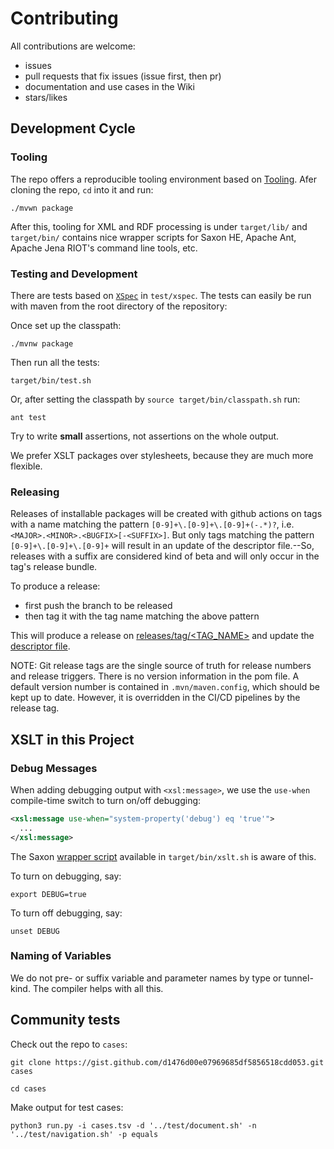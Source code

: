 # Contributing

All contributions are welcome:

- issues
- pull requests that fix issues (issue first, then pr)
- documentation and use cases in the Wiki
- stars/likes

## Development Cycle

### Tooling

The repo offers a reproducible tooling environment based on
[Tooling](https://github.com/SCDH/tooling). Afer cloning the repo,
`cd` into it and run:

```shell
./mvwn package
```

After this, tooling for XML and RDF processing is under `target/lib/`
and `target/bin/` contains nice wrapper scripts for Saxon HE, Apache
Ant, Apache Jena RIOT's command line tools, etc.


### Testing and Development

There are tests based on [`XSpec`](https://github.com/xspec/xspec) in
`test/xspec`. The tests can easily be run with maven from the root
directory of the repository:

Once set up the classpath:

```shell
./mvnw package
```

Then run all the tests:

```shell
target/bin/test.sh
```

Or, after setting the classpath by `source target/bin/classpath.sh`
run:

```{shell}
ant test
```

Try to write **small** assertions, not assertions on the whole output.

We prefer XSLT packages over stylesheets, because they are much more
flexible.


### Releasing

Releases of installable packages will be created with github actions
on tags with a name matching the pattern
`[0-9]+\.[0-9]+\.[0-9]+(-.*)?`,
i.e. `<MAJOR>.<MINOR>.<BUGFIX>[-<SUFFIX>]`. But only tags matching the
pattern `[0-9]+\.[0-9]+\.[0-9]+` will result in an update of the
descriptor file.--So, releases with a suffix are considered kind of
beta and will only occur in the tag's release bundle.

To produce a release:

- first push the branch to be released
- then tag it with the tag name matching the above pattern

This will produce a release on [releases/tag/<TAG_NAME>](releases/tag)
and update the [descriptor
file](https://scdh.github.io/dts-transformations/descriptor.xml).

NOTE: Git release tags are the single source of truth for release
numbers and release triggers. There is no version information in the
pom file. A default version number is contained in
`.mvn/maven.config`, which should be kept up to date. However, it is
overridden in the CI/CD pipelines by the release tag.


## XSLT in this Project

### Debug Messages

When adding debugging output with `<xsl:message>`, we use the
`use-when` compile-time switch to turn on/off debugging:

```xml
<xsl:message use-when="system-property('debug') eq 'true'">
  ...
</xsl:message>
```

The Saxon [wrapper script](scripts/xslt.sh) available in
`target/bin/xslt.sh` is aware of this.

To turn on debugging, say:

```shell
export DEBUG=true
```

To turn off debugging, say:

```shell
unset DEBUG
```

### Naming of Variables

We do not pre- or suffix variable and parameter names by type or
tunnel-kind. The compiler helps with all this.


## Community tests

Check out the repo to `cases`:

```shell
git clone https://gist.github.com/d1476d00e07969685df5856518cdd053.git cases
```

```shell
cd cases
```

Make output for test cases:

```shell
python3 run.py -i cases.tsv -d '../test/document.sh' -n '../test/navigation.sh' -p equals
```
